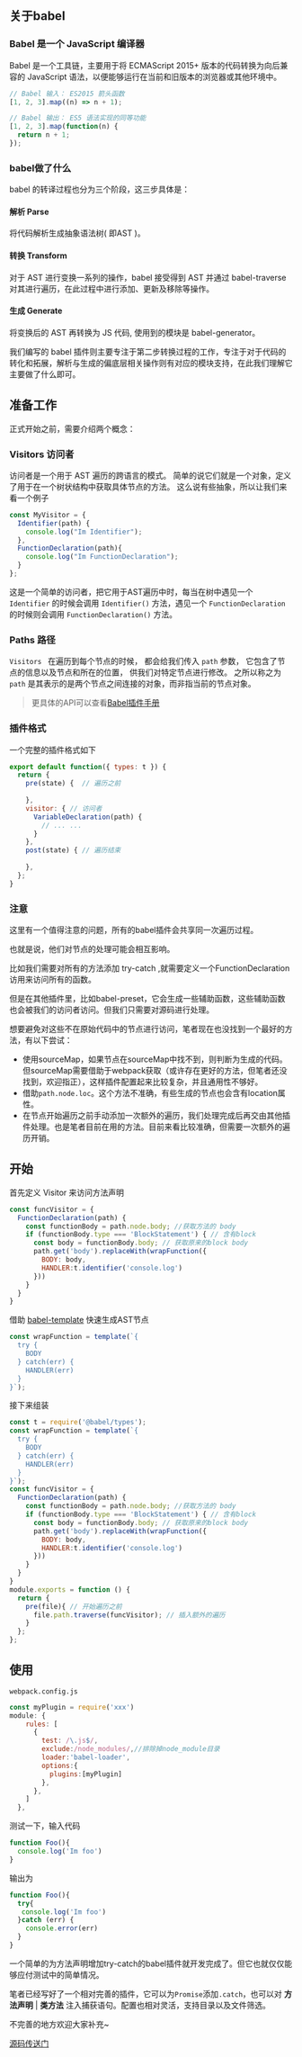 ## 关于babel

### Babel 是一个 JavaScript 编译器

Babel 是一个工具链，主要用于将 ECMAScript 2015+ 版本的代码转换为向后兼容的 JavaScript 语法，以便能够运行在当前和旧版本的浏览器或其他环境中。
```jsx harmony
// Babel 输入： ES2015 箭头函数
[1, 2, 3].map((n) => n + 1);

// Babel 输出： ES5 语法实现的同等功能
[1, 2, 3].map(function(n) {
  return n + 1;
});
```
### babel做了什么
babel 的转译过程也分为三个阶段，这三步具体是：
#### 解析 Parse
将代码解析生成抽象语法树( 即AST )。
#### 转换 Transform
对于 AST 进行变换一系列的操作，babel 接受得到 AST 并通过 babel-traverse 对其进行遍历，在此过程中进行添加、更新及移除等操作。
#### 生成 Generate
将变换后的 AST 再转换为 JS 代码, 使用到的模块是 babel-generator。


我们编写的 babel 插件则主要专注于第二步转换过程的工作，专注于对于代码的转化和拓展，解析与生成的偏底层相关操作则有对应的模块支持，在此我们理解它主要做了什么即可。

## 准备工作

正式开始之前，需要介绍两个概念：

### Visitors 访问者
访问者是一个用于 AST 遍历的跨语言的模式。
简单的说它们就是一个对象，定义了用于在一个树状结构中获取具体节点的方法。 这么说有些抽象，所以让我们来看一个例子
```jsx harmony
const MyVisitor = {
  Identifier(path) {
    console.log("Im Identifier");
  },
  FunctionDeclaration(path){
    console.log("Im FunctionDeclaration");
  }
};
```
这是一个简单的访问者，把它用于AST遍历中时，每当在树中遇见一个 `Identifier` 的时候会调用 `Identifier()` 方法，遇见一个 `FunctionDeclaration` 的时候则会调用 `FunctionDeclaration()`
方法。

### Paths 路径

`Visitors `
在遍历到每个节点的时候，
都会给我们传入 `path` 参数，
它包含了节点的信息以及节点和所在的位置，
供我们对特定节点进行修改。
之所以称之为 `path` 是其表示的是两个节点之间连接的对象，而非指当前的节点对象。

> 更具体的API可以查看[Babel插件手册](https://github.com/jamiebuilds/babel-handbook/blob/master/translations/zh-Hans/plugin-handbook.md#toc-paths)

### 插件格式
一个完整的插件格式如下
```jsx harmony
export default function({ types: t }) {
  return {
    pre(state) {  // 遍历之前 
         
    },
    visitor: { // 访问者
      VariableDeclaration(path) {
        // ... ...
      }
    },
    post(state) { // 遍历结束
      
    },
  };
}
```
### 注意
这里有一个值得注意的问题，所有的babel插件会共享同一次遍历过程。

也就是说，他们对节点的处理可能会相互影响。

比如我们需要对所有的方法添加 try-catch ,就需要定义一个FunctionDeclaration访用来访问所有的函数。


但是在其他插件里，比如babel-preset，它会生成一些辅助函数，这些辅助函数也会被我们的访问者访问。但我们只需要对源码进行处理。


想要避免对这些不在原始代码中的节点进行访问，笔者现在也没找到一个最好的方法，有以下尝试：

- 使用sourceMap，如果节点在sourceMap中找不到，则判断为生成的代码。
但sourceMap需要借助于webpack获取（或许存在更好的方法，但笔者还没找到，欢迎指正），这样插件配置起来比较复杂，并且通用性不够好。
- 借助`path.node.loc`。这个方法不准确，有些生成的节点也会含有location属性。
- 在节点开始遍历之前手动添加一次额外的遍历，我们处理完成后再交由其他插件处理。也是笔者目前在用的方法。目前来看比较准确，但需要一次额外的遍历开销。


## 开始
首先定义 Visitor 来访问方法声明
```jsx harmony
const funcVisitor = {
  FunctionDeclaration(path) {
    const functionBody = path.node.body; //获取方法的 body
    if (functionBody.type === 'BlockStatement') { // 含有block
      const body = functionBody.body; // 获取原来的block body
      path.get('body').replaceWith(wrapFunction({
        BODY: body,
        HANDLER:t.identifier('console.log')
      }))
    } 
  }
}
```

借助 [babel-template](https://www.babeljs.cn/docs/babel-template) 快速生成AST节点
```jsx harmony
const wrapFunction = template(`{
  try {
    BODY
  } catch(err) {
    HANDLER(err)
  }
}`);
```
接下来组装
```jsx harmony
const t = require('@babel/types');
const wrapFunction = template(`{
  try {
    BODY
  } catch(err) {
    HANDLER(err)
  }
}`);
const funcVisitor = {
  FunctionDeclaration(path) {
    const functionBody = path.node.body; //获取方法的 body
    if (functionBody.type === 'BlockStatement') { // 含有block
      const body = functionBody.body; // 获取原来的block body
      path.get('body').replaceWith(wrapFunction({
        BODY: body,
        HANDLER:t.identifier('console.log')
      }))
    } 
  }
}
module.exports = function () {
  return {
    pre(file){ // 开始遍历之前
      file.path.traverse(funcVisitor); // 插入额外的遍历
    }
  };
};
```
## 使用
`webpack.config.js`

```jsx harmony
const myPlugin = require('xxx')
module: {
    rules: [
      {
        test: /\.js$/,
        exclude:/node_modules/,//排除掉node_module目录
        loader:'babel-loader',
        options:{
          plugins:[myPlugin]
        },
      },
    ]
  },
```
测试一下，输入代码
```jsx harmony
function Foo(){
  console.log('Im foo')
}
```
输出为
```jsx harmony
function Foo(){
  try{
   console.log('Im foo') 
  }catch (err) {
    console.error(err)
  }
}
```
一个简单的为方法声明增加try-catch的babel插件就开发完成了。但它也就仅仅能够应付测试中的简单情况。

笔者已经写好了一个相对完善的插件，它可以为`Promise`添加`.catch`，也可以对 **方法声明** | **类方法** 注入捕获语句。配置也相对灵活，支持目录以及文件筛选。

不完善的地方欢迎大家补充~

[源码传送门](https://github.com/7revor/babel-plugin-promise-catcher)
